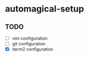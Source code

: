 # automagical-setup

## TODO
- [ ] vim configuration
- [ ] git configuration
- [x] iterm2 configuration
